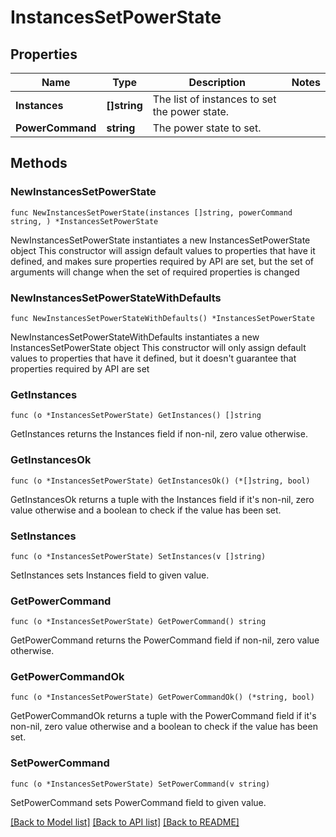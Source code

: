 # InstancesSetPowerState

## Properties

Name | Type | Description | Notes
------------ | ------------- | ------------- | -------------
**Instances** | **[]string** | The list of instances to set the power state. | 
**PowerCommand** | **string** | The power state to set. | 

## Methods

### NewInstancesSetPowerState

`func NewInstancesSetPowerState(instances []string, powerCommand string, ) *InstancesSetPowerState`

NewInstancesSetPowerState instantiates a new InstancesSetPowerState object
This constructor will assign default values to properties that have it defined,
and makes sure properties required by API are set, but the set of arguments
will change when the set of required properties is changed

### NewInstancesSetPowerStateWithDefaults

`func NewInstancesSetPowerStateWithDefaults() *InstancesSetPowerState`

NewInstancesSetPowerStateWithDefaults instantiates a new InstancesSetPowerState object
This constructor will only assign default values to properties that have it defined,
but it doesn't guarantee that properties required by API are set

### GetInstances

`func (o *InstancesSetPowerState) GetInstances() []string`

GetInstances returns the Instances field if non-nil, zero value otherwise.

### GetInstancesOk

`func (o *InstancesSetPowerState) GetInstancesOk() (*[]string, bool)`

GetInstancesOk returns a tuple with the Instances field if it's non-nil, zero value otherwise
and a boolean to check if the value has been set.

### SetInstances

`func (o *InstancesSetPowerState) SetInstances(v []string)`

SetInstances sets Instances field to given value.


### GetPowerCommand

`func (o *InstancesSetPowerState) GetPowerCommand() string`

GetPowerCommand returns the PowerCommand field if non-nil, zero value otherwise.

### GetPowerCommandOk

`func (o *InstancesSetPowerState) GetPowerCommandOk() (*string, bool)`

GetPowerCommandOk returns a tuple with the PowerCommand field if it's non-nil, zero value otherwise
and a boolean to check if the value has been set.

### SetPowerCommand

`func (o *InstancesSetPowerState) SetPowerCommand(v string)`

SetPowerCommand sets PowerCommand field to given value.



[[Back to Model list]](../README.md#documentation-for-models) [[Back to API list]](../README.md#documentation-for-api-endpoints) [[Back to README]](../README.md)


